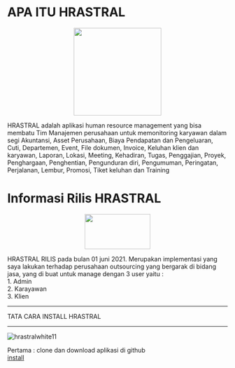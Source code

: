 # APA ITU HRASTRAL
<p align="center">
  <img width="200" height="200" src="https://user-images.githubusercontent.com/42500531/122664161-cba2ae00-d1c9-11eb-9d79-a8a35d6c83ba.png">
</p>

HRASTRAL adalah aplikasi human resource management yang bisa membatu Tim Manajemen perusahaan
untuk memonitoring karyawan dalam segi Akuntansi, Asset Perusahaan, Biaya Pendapatan dan Pengeluaran,
Cuti, Departemen, Event, File dokumen, Invoice, Keluhan klien dan karyawan, Laporan, Lokasi, Meeting,
Kehadiran, Tugas, Penggajian, Proyek, Penghargaan, Penghentian, Pengunduran diri, Pengumuman, Peringatan,
Perjalanan, Lembur, Promosi, Tiket keluhan dan Training

# Informasi Rilis HRASTRAL
<p align="center">
  <img width="150" height="80" src="https://user-images.githubusercontent.com/42500531/122683760-8a42ea80-d22b-11eb-8294-a68aae196704.png">
</p>
HRASTRAL RILIS pada bulan 01 juni 2021.
Merupakan implementasi yang saya lakukan terhadap perusahaan outsourcing yang bergarak di bidang jasa, 
yang di buat untuk manage dengan 3 user yaitu : <br/>
1. Admin <br/>
2. Karayawan <br/>
3. Klien <br/>

*******************
TATA CARA INSTALL HRASTRAL
*******************
![hrastralwhite11](https://user-images.githubusercontent.com/42500531/122683760-8a42ea80-d22b-11eb-8294-a68aae196704.png)

Pertama :
clone dan download aplikasi di github <br/>
[install](https://github.com/riiyansetiawan/install/)
